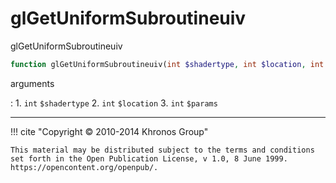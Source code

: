 # glGetUniformSubroutineuiv
glGetUniformSubroutineuiv

```php
function glGetUniformSubroutineuiv(int $shadertype, int $location, int &$params) : void
```



arguments

:    1. `int` `$shadertype` 
    2. `int` `$location` 
    3. `int` `$params` 



---
     

!!! cite "Copyright © 2010-2014 Khronos Group"

    This material may be distributed subject to the terms and conditions set forth in the Open Publication License, v 1.0, 8 June 1999. https://opencontent.org/openpub/.